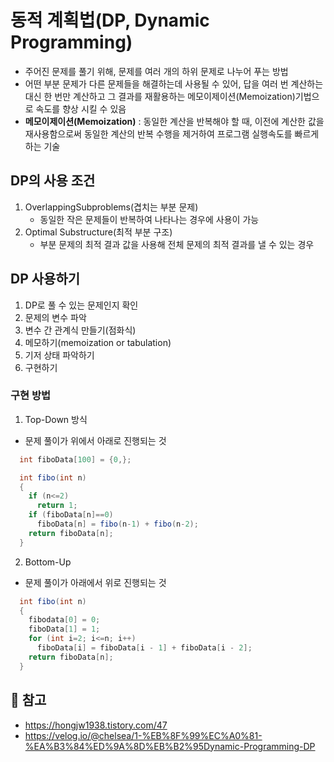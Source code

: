 # 동적 계획법(DP, Dynamic Programming)
- 주어진 문제를 풀기 위해, 문제를 여러 개의 하위 문제로 나누어 푸는 방법
- 어떤 부분 문제가 다른 문제들을 해결하는데 사용될 수 있어, 답을 여러 번 계산하는 대신 한 번만 계산하고
  그 결과를 재활용하는 메모이제이션(Memoization)기법으로 속도를 향상 시킬 수 있음
- **메모이제이션(Memoization)** : 동일한 계산을 반복해야 할 때, 이전에 계산한 값을 재사용함으로써 동일한 계산의 반복 수행을
                                  제거하여 프로그램 실행속도를 빠르게 하는 기술


## DP의 사용 조건
1. OverlappingSubproblems(겹치는 부분 문제)
   - 동일한 작은 문제들이 반복하여 나타나는 경우에 사용이 가능 
2. Optimal Substructure(최적 부분 구조)
   - 부분 문제의 최적 결과 값을 사용해 전체 문제의 최적 결과를 낼 수 있는 경우
  

## DP 사용하기
1. DP로 풀 수 있는 문제인지 확인
2. 문제의 변수 파악
3. 변수 간 관계식 만들기(점화식)
4. 메모하기(memoization or tabulation)
5. 기저 상태 파악하기
6. 구현하기


### 구현 방법
1. Top-Down 방식
- 문제 풀이가 위에서 아래로 진행되는 것
```java
  int fiboData[100] = {0,};

  int fibo(int n)
  {
    if (n<=2) 
      return 1;
    if (fiboData[n]==0)
      fiboData[n] = fibo(n-1) + fibo(n-2);
    return fiboData[n];
  }
```

2. Bottom-Up
- 문제 풀이가 아래에서 위로 진행되는 것
```java
  int fibo(int n)
  {
    fibodata[0] = 0;
    fiboData[1] = 1;
    for (int i=2; i<=n; i++)
      fiboData[i] = fiboData[i - 1] + fiboData[i - 2];
    return fiboData[n];
  }
```


## :file_folder: 참고
- <https://hongjw1938.tistory.com/47>
- <https://velog.io/@chelsea/1-%EB%8F%99%EC%A0%81-%EA%B3%84%ED%9A%8D%EB%B2%95Dynamic-Programming-DP>

  
